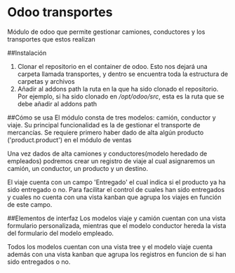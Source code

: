 # Odoo transportes
Módulo de odoo que permite gestionar camiones, conductores y los transportes que estos realizan 

##Instalación
1. Clonar el repositorio en el container de odoo. 
Esto nos dejará una carpeta llamada transportes, y dentro se encuentra toda la estructura de carpetas y archivos
2. Añadir al addons path la ruta en la que ha sido clonado el repositorio. Por ejemplo, si ha sido clonado en _/opt/odoo/src_, esta es la ruta que se debe añadir al addons path

##Cómo se usa
El módulo consta de tres modelos: camión, conductor y viaje.
Su principal funcionalidad es la de gestionar el transporte de mercancías.
Se requiere primero haber dado de alta algún producto ('product.product') en el módulo de ventas

Una vez dados de alta camiones y conductores(modelo heredado de empleados) podremos crear un registro de viaje al cual asignaremos un camión, un conductor, un producto y un destino.

El viaje cuenta con un campo 'Entregado' el cual indica si el producto ya ha sido entregado o no. Para facilitar el control de cuales han sido entregados y cuales no cuenta con una vista kanban que agrupa los viajes en función de este campo.

 
##Elementos de interfaz
Los modelos viaje y camión cuentan con una vista formulario personalizada, mientras que el modelo conductor hereda la vista del formulario del modelo empleado.

Todos los modelos cuentan con una vista tree y el modelo viaje cuenta además con una vista kanban que agrupa los registros en funcion de si han sido entregados o no.


